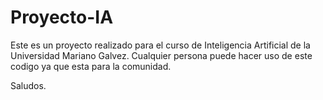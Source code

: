 # Proyecto-IA

Este es un proyecto realizado para el curso de Inteligencia Artificial de la Universidad Mariano Galvez. Cualquier persona puede hacer uso de este codigo ya que esta para la comunidad.

Saludos.
